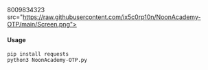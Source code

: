 8009834323 src="https://raw.githubusercontent.com/ix5c0rp10n/NoonAcademy-OTP/main/Screen.png">

#### Usage

```shell script
pip install requests
python3 NoonAcademy-OTP.py
```
